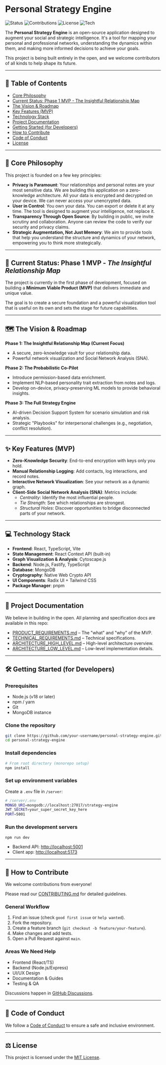 # Personal Strategy Engine

![Status](https://img.shields.io/badge/status-MVP%20Development-brightgreen)
![Contributions](https://img.shields.io/badge/contributions-welcome-orange.svg)
![License](https://img.shields.io/badge/License-MIT-yellow.svg)
![Tech](https://img.shields.io/badge/tech-TypeScript-blue.svg)

The **Personal Strategy Engine** is an open-source application designed to augment your social and strategic intelligence. It's a tool for mapping your personal and professional networks, understanding the dynamics within them, and making more informed decisions to achieve your goals.  

This project is being built entirely in the open, and we welcome contributors of all kinds to help shape its future.

---

## 📖 Table of Contents
- [Core Philosophy](#-core-philosophy)
- [Current Status: Phase 1 MVP - The Insightful Relationship Map](#-current-status-phase-1-mvp---the-insightful-relationship-map)
- [The Vision & Roadmap](#️-the-vision--roadmap)
- [Key Features (MVP)](#-key-features-mvp)
- [Technology Stack](#-technology-stack)
- [Project Documentation](#-project-documentation)
- [Getting Started (for Developers)](#️-getting-started-for-developers)
- [How to Contribute](#-how-to-contribute)
- [Code of Conduct](#-code-of-conduct)
- [License](#️-license)

---

## 🧠 Core Philosophy
This project is founded on a few key principles:

- **Privacy is Paramount**: Your relationships and personal notes are your most sensitive data. We are building this application on a zero-knowledge architecture. All your data is encrypted and decrypted on your device. We can never access your unencrypted data.  
- **User in Control**: You own your data. You can export or delete it at any time. The tool is designed to augment your intelligence, not replace it.  
- **Transparency Through Open Source**: By building in public, we invite scrutiny and collaboration. Anyone can review the code to verify our security and privacy claims.  
- **Strategic Augmentation, Not Just Memory**: We aim to provide tools that help you understand the structure and dynamics of your network, empowering you to think more strategically.

---

## 🚀 Current Status: Phase 1 MVP - *The Insightful Relationship Map*
The project is currently in the first phase of development, focused on building a **Minimum Viable Product (MVP)** that delivers immediate and unique value.  

The goal is to create a secure foundation and a powerful visualization tool that is useful on its own and sets the stage for future capabilities.

---

## 🗺️ The Vision & Roadmap

**Phase 1: The Insightful Relationship Map (Current Focus)**  
- A secure, zero-knowledge vault for your relationship data.  
- Powerful network visualization and Social Network Analysis (SNA).  

**Phase 2: The Probabilistic Co-Pilot**  
- Introduce permission-based data enrichment.  
- Implement NLP-based personality trait extraction from notes and logs.  
- Develop on-device, privacy-preserving ML models to provide behavioral insights.  

**Phase 3: The Full Strategy Engine**  
- AI-driven Decision Support System for scenario simulation and risk analysis.  
- Strategic "Playbooks" for interpersonal challenges (e.g., negotiation, conflict resolution).  

---

## ✨ Key Features (MVP)

- **Zero-Knowledge Security**: End-to-end encryption with keys only you hold.  
- **Manual Relationship Logging**: Add contacts, log interactions, and record notes.  
- **Interactive Network Visualization**: See your network as a dynamic graph.  
- **Client-Side Social Network Analysis (SNA)**: Metrics include:  
  - *Centrality*: Identify the most influential people.  
  - *Tie Strength*: See which relationships are strongest.  
  - *Structural Holes*: Discover opportunities to bridge disconnected parts of your network.  

---

## 💻 Technology Stack
- **Frontend**: React, TypeScript, Vite  
- **State Management**: React Context API (built-in)  
- **Graph Visualization & Analysis**: Cytoscape.js  
- **Backend**: Node.js, Fastify, TypeScript  
- **Database**: MongoDB  
- **Cryptography**: Native Web Crypto API  
- **UI Components**: Radix UI + Tailwind CSS  
- **Package Manager**: pnpm  

---

## 📄 Project Documentation
We believe in building in the open. All planning and specification docs are available in this repo:

- [PRODUCT_REQUIREMENTS.md](docs/PRODUCT_REQUIREMENTS.md) – The "what" and "why" of the MVP.  
- [TECHNICAL_REQUIREMENTS.md](docs/TECHNICAL_REQUIREMENTS.md) – Technical specifications.  
- [ARCHITECTURE_HIGH_LEVEL.md](docs/ARCHITECTURE_HIGH_LEVEL.md) – High-level architecture overview.  
- [ARCHITECTURE_LOW_LEVEL.md](docs/ARCHITECTURE_LOW_LEVEL.md) – Low-level implementation details.  

---

## 🛠️ Getting Started (for Developers)

### Prerequisites
- Node.js (v18 or later)  
- npm / yarn  
- Git  
- MongoDB instance  

### Clone the repository
```bash
git clone https://github.com/your-username/personal-strategy-engine.git
cd personal-strategy-engine
```

### Install dependencies
```bash
# From root directory (monorepo setup)
npm install
```

### Set up environment variables
Create a `.env` file in `/server`:

```bash
# /server/.env
MONGO_URI=mongodb://localhost:27017/strategy-engine
JWT_SECRET=your_super_secret_key_here
PORT=5001
```

### Run the development servers
```bash
npm run dev
```
- Backend API: [http://localhost:5001](http://localhost:5001)  
- Client app: [http://localhost:5173](http://localhost:5173)  

---

## 🤝 How to Contribute
We welcome contributions from everyone!  

Please read our [CONTRIBUTING.md](docs/CONTRIBUTING.md) for detailed guidelines.

### General Workflow
1. Find an issue (check `good first issue` or `help wanted`).  
2. Fork the repository.  
3. Create a feature branch (`git checkout -b feature/your-feature`).  
4. Make changes and add tests.  
5. Open a Pull Request against `main`.  

### Areas We Need Help
- Frontend (React/TS)  
- Backend (Node.js/Express)  
- UI/UX Design  
- Documentation & Guides  
- Testing & QA  

Discussions happen in [GitHub Discussions](https://github.com/your-username/personal-strategy-engine/discussions).

---

## 📜 Code of Conduct
We follow a [Code of Conduct](CODE_OF_CONDUCT.md) to ensure a safe and inclusive environment.

---

## ⚖️ License
This project is licensed under the [MIT License](LICENSE).
